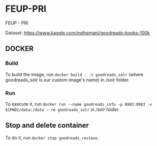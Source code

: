# FEUP-PRI
FEUP - PRI

Dataset: https://www.kaggle.com/mdhamani/goodreads-books-100k

## DOCKER

### Build

To build the image, run `docker build . -t goodreads_solr` (where goodreads_solr is our custom image's name) in _/solr_ folder.

### Run

To execute it, run `docker run --name goodreads_info -p 8983:8983 -v ${PWD}/data:/data --rm goodreads_solr` in _/solr_ folder.


## Stop and delete container

To do it, run `docker stop goodreads_reviews`.